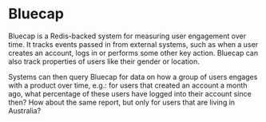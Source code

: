 # Bluecap

Bluecap is a Redis-backed system for measuring user engagement over time. It
tracks events passed in from external systems, such as when a user creates an
account, logs in or performs some other key action. Bluecap can also track
properties of users like their gender or location.

Systems can then query Bluecap for data on how a group of users engages with
a product over time, e.g.: for users that created an account a month ago, what
percentage of these users have logged into their account since then? How about
the same report, but only for users that are living in Australia?
